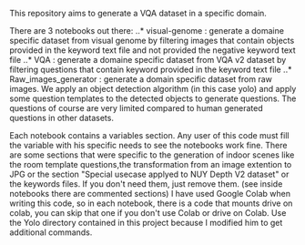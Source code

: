 This repository aims to generate a VQA dataset in a specific domain.

There are 3 notebooks out there:
..* visual-genome : generate a domaine specific dataset from visual genome by filtering images that contain objects provided in the 		keyword text file and not provided the negative keyword text file
..* VQA : generate a domaine specific dataset from VQA v2 dataset by filtering questions that contain keyword provided in the keyword 		text file
..* Raw_images_generator : generate a domain specific dataset from raw images. We apply an object detection algorithm (in this case yolo) 		and apply some question templates to the detected objects to generate questions. The questions of course are very limited compared to 		human generated questions in other datasets.

Each notebook contains a variables section. Any user of this code must fill the variable with his specific needs to see the notebooks work fine.
There are some sections that were specific to the generation of indoor scenes like the room template questions,the transformation from an image extention to JPG or the section "Special usecase applyed to NUY Depth V2 dataset" or the keywords files. If you don't need them, just remove them. (see inside notebooks there are commented sections)
I have used Google Colab when writing this code, so in each notebook, there is a code that mounts drive on colab, you can skip that one if you don't use Colab or drive on Colab.
Use the Yolo directory contained in this project because I modified him to get additional commands.

